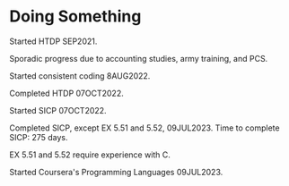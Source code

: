 # Doing Something

Started HTDP SEP2021.

Sporadic progress due to accounting studies, army training, and PCS.

Started consistent coding 8AUG2022.

Completed HTDP 07OCT2022.

Started SICP 07OCT2022.

Completed SICP, except EX 5.51 and 5.52, 09JUL2023. 
Time to complete SICP: 275 days.

EX 5.51 and 5.52 require experience with C.

Started Coursera's Programming Languages 09JUL2023.
